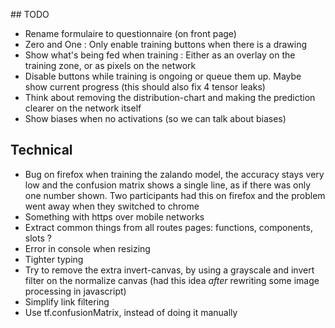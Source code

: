## TODO

- Rename formulaire to questionnaire (on front page)
- Zero and One : Only enable training buttons when there is a drawing
- Show what's being fed when training : Either as an overlay on the training zone, or as pixels on the network
- Disable buttons while training is ongoing or queue them up. Maybe show current progress
  (this should also fix 4 tensor leaks)
- Think about removing the distribution-chart and making the prediction clearer on the network itself
- Show biases when no activations (so we can talk about biases)

## Technical

- Bug on firefox when training the zalando model, the accuracy stays very low and the confusion matrix shows a single line, as if there was only one number shown. Two participants had this on firefox and the problem went away when they switched to chrome
- Something with https over mobile networks
- Extract common things from all routes pages: functions, components, slots ?
- Error in console when resizing
- Tighter typing
- Try to remove the extra invert-canvas, by using a grayscale and invert filter on the normalize canvas
  (had this idea _after_ rewriting some image processing in javascript)
- Simplify link filtering
- Use tf.confusionMatrix, instead of doing it manually
